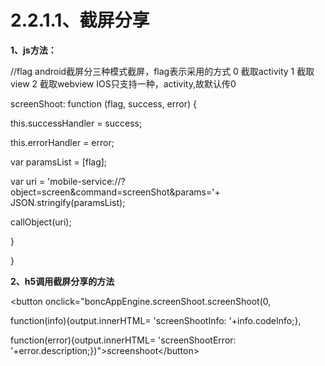 # **2.2.1.1、截屏分享**

**1、js方法：**

//flag android截屏分三种模式截屏，flag表示采用的方式 0 截取activity 1 截取view 2 截取webview  IOS只支持一种，activity,故默认传0

screenShoot: function \(flag, success, error\) {

this.successHandler = success;

this.errorHandler = error;

var paramsList = \[flag\];

var uri = 'mobile-service://?object=screen&command=screenShot&params='+ JSON.stringify\(paramsList\);

callObject\(uri\);

}

}

**2、h5调用截屏分享的方法**

&lt;button onclick="boncAppEngine.screenShoot.screenShoot\(0,

function\(info\){output.innerHTML= 'screenShootInfo: '+info.codeInfo;},

function\(error\){output.innerHTML= 'screenShootError: '+error.description;}\)"&gt;screenshoot&lt;/button&gt;

